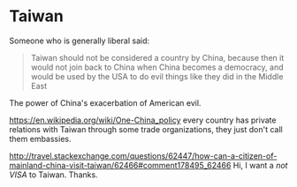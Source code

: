 # Taiwan

Someone who is generally liberal said:

> Taiwan should not be considered a country by China, because then it would not join back to China when China becomes a democracy, and would be used by the USA to do evil things like they did in the Middle East

The power of China's exacerbation of American evil.

<https://en.wikipedia.org/wiki/One-China_policy> every country has private relations with Taiwan through some trade organizations, they just don't call them embassies.

<http://travel.stackexchange.com/questions/62447/how-can-a-citizen-of-mainland-china-visit-taiwan/62466#comment178495_62466> Hi, I want a *not VISA* to Taiwan. Thanks.
